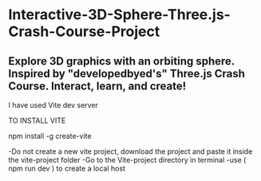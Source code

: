 # Interactive-3D-Sphere-Three.js-Crash-Course-Project
Explore 3D graphics with an orbiting sphere. Inspired by "developedbyed's" Three.js Crash Course. Interact, learn, and create!
----------------------------------------------------------------------------------------------------------------------------------

I have used Vite dev server 

TO INSTALL VITE 

  npm install -g create-vite
  
-Do not create a new vite project, download the project and paste it inside the vite-project folder 
-Go to the Vite-project directory in terminal 
-use ( npm run dev ) to create a local host
